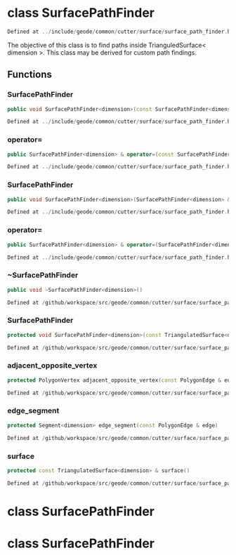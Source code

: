 # class SurfacePathFinder

```cpp
Defined at ../include/geode/common/cutter/surface/surface_path_finder.h#90
```

 The objective of this class is to find paths inside TrianguledSurface< dimension >. This class may be derived for custom path findings.



## Functions

### SurfacePathFinder

```cpp
public void SurfacePathFinder<dimension>(const SurfacePathFinder<dimension> & )
```

```cpp
Defined at ../include/geode/common/cutter/surface/surface_path_finder.h#92
```

### operator=

```cpp
public SurfacePathFinder<dimension> & operator=(const SurfacePathFinder<dimension> & )
```

```cpp
Defined at ../include/geode/common/cutter/surface/surface_path_finder.h#92
```

### SurfacePathFinder

```cpp
public void SurfacePathFinder<dimension>(SurfacePathFinder<dimension> && )
```

```cpp
Defined at ../include/geode/common/cutter/surface/surface_path_finder.h#92
```

### operator=

```cpp
public SurfacePathFinder<dimension> & operator=(SurfacePathFinder<dimension> && )
```

```cpp
Defined at ../include/geode/common/cutter/surface/surface_path_finder.h#92
```

### ~SurfacePathFinder

```cpp
public void ~SurfacePathFinder<dimension>()
```

```cpp
Defined at /github/workspace/src/geode/common/cutter/surface/surface_path_finder.cpp#22
```

### SurfacePathFinder

```cpp
protected void SurfacePathFinder<dimension>(const TriangulatedSurface<dimension> & surface)
```

```cpp
Defined at /github/workspace/src/geode/common/cutter/surface/surface_path_finder.cpp#15
```

### adjacent_opposite_vertex

```cpp
protected PolygonVertex adjacent_opposite_vertex(const PolygonEdge & edge)
```

```cpp
Defined at /github/workspace/src/geode/common/cutter/surface/surface_path_finder.cpp#27
```

### edge_segment

```cpp
protected Segment<dimension> edge_segment(const PolygonEdge & edge)
```

```cpp
Defined at /github/workspace/src/geode/common/cutter/surface/surface_path_finder.cpp#39
```

### surface

```cpp
protected const TriangulatedSurface<dimension> & surface()
```

```cpp
Defined at /github/workspace/src/geode/common/cutter/surface/surface_path_finder.cpp#47
```



# class SurfacePathFinder

# class SurfacePathFinder

